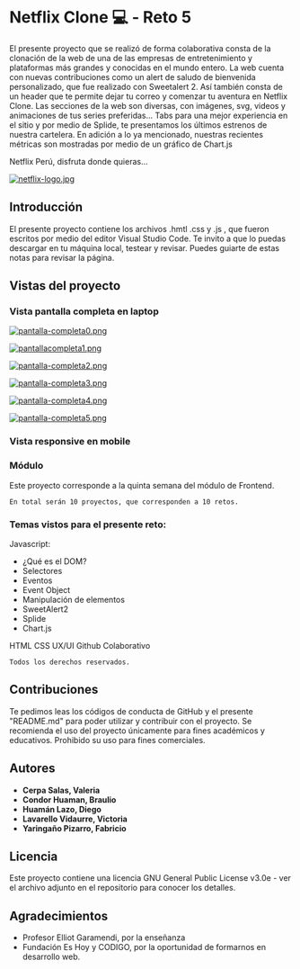 # Netflix Clone 💻 - Reto 5

El presente proyecto que se realizó de forma colaborativa consta de la clonación de la web de una de las empresas de entretenimiento y plataformas más grandes y conocidas en el mundo entero.
La web cuenta con nuevas contribuciones como un alert de saludo de bienvenida personalizado, que fue realizado con Sweetalert 2. Así también consta de un header que te permite dejar tu correo y comenzar tu aventura en Netflix Clone. Las secciones de la web son diversas, con imágenes, svg, videos y animaciones de tus series preferidas... Tabs para una mejor experiencia en el sitio y por medio de Splide, te presentamos los últimos estrenos de nuestra cartelera. En adición a lo ya mencionado, nuestras recientes métricas son mostradas por medio de un gráfico de Chart.js

Netflix Perú, disfruta donde quieras...
    
[![netflix-logo.jpg](https://i.postimg.cc/4x7rSLFs/netflix-logo.jpg)](https://postimg.cc/Js86yqL2)


## Introducción

El presente proyecto contiene los archivos .hmtl .css y .js , que fueron escritos por medio del editor Visual Studio Code.
Te invito a que lo puedas descargar en tu máquina local, testear y revisar. Puedes guiarte de estas notas para revisar la página.

## Vistas del proyecto
   
### Vista pantalla completa en laptop
      
[![pantalla-completa0.png](https://i.postimg.cc/pXT8RhFL/pantalla-completa0.png)](https://postimg.cc/kD0Dy5s0)
    
[![pantallacompleta1.png](https://i.postimg.cc/ZK1HCxZq/pantallacompleta1.png)](https://postimg.cc/nCGBW7X8)
      
[![pantalla-completa2.png](https://i.postimg.cc/sxGnN6yt/pantalla-completa2.png)](https://postimg.cc/8fDBFb7H)
      
[![pantalla-completa3.png](https://i.postimg.cc/2S70MBR8/pantalla-completa3.png)](https://postimg.cc/v4D76TZp)
     
[![pantalla-completa4.png](https://i.postimg.cc/8zZhLdgW/pantalla-completa4.png)](https://postimg.cc/DSbJTXZy) 
    
[![pantalla-completa5.png](https://i.postimg.cc/VvFFT3pZ/pantalla-completa5.png)](https://postimg.cc/YLhgLypQ)
     
### Vista responsive en mobile

### Módulo

Este proyecto corresponde a la quinta semana del módulo de Frontend.

```
En total serán 10 proyectos, que corresponden a 10 retos.
```

### Temas vistos para el presente reto:

Javascript:

- ¿Qué es el DOM?
- Selectores
- Eventos
- Event Object
- Manipulación de elementos
- SweetAlert2
- Splide
- Chart.js

HTML
CSS
UX/UI
Github Colaborativo

```
Todos los derechos reservados.
```

## Contribuciones

Te pedimos leas los códigos de conducta de GitHub y el presente "README.md" para poder utilizar y contribuir con el proyecto. Se recomienda el uso del proyecto únicamente para fines académicos y educativos. Prohibido su uso para fines comerciales.

## Autores

- **Cerpa Salas, Valeria**
- **Condor Huaman, Braulio**
- **Huamán Lazo, Diego**
- **Lavarello Vidaurre, Victoria**
- **Yaringaño Pizarro, Fabricio**

## Licencia

Este proyecto contiene una licencia GNU General Public License v3.0e - ver el archivo adjunto en el repositorio para conocer los detalles.

## Agradecimientos

- Profesor Elliot Garamendi, por la enseñanza
- Fundación Es Hoy y CODIGO, por la oportunidad de formarnos en desarrollo web.
